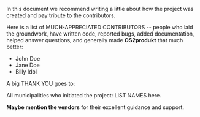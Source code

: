 In this document we recommend writing a little about how the project was created and pay tribute to the contributors.

Here is a list of MUCH-APPRECIATED CONTRIBUTORS --
people who laid the groundwork, have written code, reported bugs, added
documentation, helped answer questions, and generally made **OS2produkt** that much
better:

* John Doe
* Jane Doe
* Billy Idol

A big THANK YOU goes to:

All municipalities who initiated the project: LIST NAMES here.

**Maybe mention the vendors** for their excellent guidance and support.
